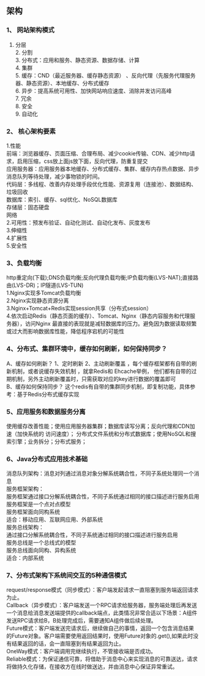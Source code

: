 ## 架构
### 1、	网站架构模式
1.	分层
<br>2.	分割
<br>3.	分布式：应用和服务、静态资源、数据存储、计算
<br>4.	集群
<br>5.	缓存：CND（最近服务器、缓存静态资源） 、反向代理（先服务代理服务器、静态资源）、本地缓存、分布式缓存
<br>6.	异步：提高系统可用性、加快网站响应速度、消除并发访问高峰
<br>7.	冗余
<br>8.	安全
<br>9.	自动化
### 2、	核心架构要素
1.性能
<br>前端：浏览器缓存、页面压缩、合理布局、减少cookie传输、CDN、减少http请求，启用压缩，css放上面js放下面，反向代理，防重复提交
<br>应用服务器：应用服务器本地缓存、分布式缓存、集群、缓存内存热点数据、异步消息队列等待处理，减少事物锁的时间。
<br>代码层：多线程、改善内存处理手段优化性能、资源复用（连接池）、数据结构、垃圾回收
<br>数据库：索引、缓存、sql优化、NoSQL数据库
<br>存储层：固态硬盘
<br>网络
<br>2.可用性：预发布验证、自动化测试、自动化发布、灰度发布
<br>3.伸缩性
<br>4.扩展性
<br>5.安全性
### 3、负载均衡
http重定向(下载);DNS负载均衡;反向代理负载均衡;IP负载均衡(LVS-NAT);直接路由(LVS-DR)；IP隧道(LVS-TUN)
<br>1.Nginx实现多Tomcat负载均衡
<br>2.Nginx实现静态资源分离 
<br>3.Nginx+Tomcat+Redis实现session共享（分布式session）
<br>4.依次启动Redis（静态页面的缓存）、Tomcat、Nginx（静态内容服务和代理服务器），访问Nginx
最直接的表现就是减轻数据库的压力。避免因为数据读取频繁或过大而影响数据库性能，降低程序宕机的可能性
### 4、分布式、集群环境中，缓存如何刷新，如何保持同步？
A、缓存如何刷新？ 1、定时刷新  2、主动刷新覆盖   ，每个缓存框架都有自带的刷新机制，或者说缓存失效机制
，就拿Redis和 Ehcache举例， 他们都有自带的过期机制，另外主动刷新覆盖时，只需获取对应的key进行数据的覆盖即可
<br>B、缓存如何保持同步？  这个redis有自带的集群同步机制，即复制功能，具体参考：基于Redis分布式缓存实现   
### 5、应用服务和数据服务分离
使用缓存改善性能；使用应用服务器集群；数据库读写分离；反向代理和CDN加速（加快系统的 访问速度）；
分布式文件系统和分布式数据库；使用NoSQL和搜索引擎；业务拆分；分布式服务；
### 6、Java分布式应用技术基础
消息队列架构：消息对列通过消息对象分解系统耦合性，不同子系统处理同一个消息
<br>服务框架架构：
<br>服务框架通过接口分解系统耦合性，不同子系统通过相同的接口描述进行服务启用
<br>服务框架是一个点对点模型
<br>服务框架面向同构系统
<br>适合：移动应用、互联网应用、外部系统
<br>服务总线架构：
<br>通过接口分解系统耦合性，不同子系统通过相同的接口描述进行服务启用
<br>服务总线是一个总线式的模型
<br>服务总线面向同构、异构系统
<br>适合：内部系统
### 7、分布式架构下系统间交互的5种通信模式
request/response模式（同步模式）：客户端发起请求一直阻塞到服务端返回请求为止。
<br>Callback（异步模式）：客户端发送一个RPC请求给服务器，服务端处理后再发送一个消息给消息发送端提供的callback端点，此类情况非常合适以下场景：A组件发送RPC请求给B，B处理完成后，需要通知A组件做后续处理。
<br>Future模式：客户端发送完请求后，继续做自己的事情，返回一个包含消息结果的Future对象。客户端需要使用返回结果时，使用Future对象的.get(),如果此时没有结果返回的话，会一直阻塞到有结果返回为止。
<br>OneWay模式：客户端调用完继续执行，不管接收端是否成功。
<br>Reliable模式：为保证通信可靠，将借助于消息中心来实现消息的可靠送达，请求将做持久化存储，在接收方在线时做送达，并由消息中心保证异常重试。






